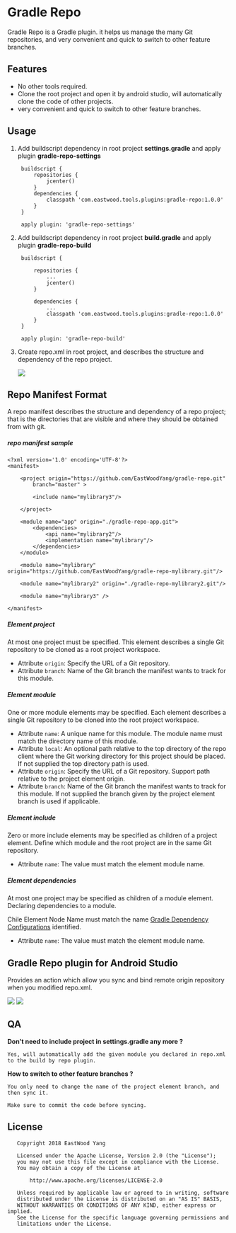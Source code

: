 # Gradle Repo
Gradle Repo is a Gradle plugin. it helps us manage the many Git repositories, and very convenient and quick to switch to other feature branches.

## Features
* No other tools required.
* Clone the root project and open it by android studio, will automatically clone the code of other projects.
* very convenient and quick to switch to other feature branches.

## Usage
1. Add buildscript dependency in root project **settings.gradle** and apply plugin **gradle-repo-settings**

        buildscript {
            repositories {
                jcenter()
            }
            dependencies {
                classpath 'com.eastwood.tools.plugins:gradle-repo:1.0.0'
            }
        }
         
        apply plugin: 'gradle-repo-settings'

2. Add buildscript dependency in root project **build.gradle** and apply plugin **gradle-repo-build**
    
        buildscript {
            
            repositories {
                ...
                jcenter()
            }
            
            dependencies {
                ...
                classpath 'com.eastwood.tools.plugins:gradle-repo:1.0.0'
            }
        }
        
        apply plugin: 'gradle-repo-build'
        
3. Create repo.xml in root project, and describes the structure and dependency of the repo project.

    <img src='https://github.com/EastWoodYang/gradle-repo/blob/master/picture/1.png'/>


## Repo Manifest Format
A repo manifest describes the structure and dependency of a repo project; that is
the directories that are visible and where they should be obtained from with git.

##### repo manifest sample

    <?xml version='1.0' encoding='UTF-8'?>
    <manifest>
     
        <project origin="https://github.com/EastWoodYang/gradle-repo.git"
            branch="master" >
     
            <include name="mylibrary3"/>
     
        </project>
     
        <module name="app" origin="./gradle-repo-app.git">
            <dependencies>
                <api name="mylibrary2"/>
                <implementation name="mylibrary"/>
            </dependencies>
        </module>
     
        <module name="mylibrary" origin="https://github.com/EastWoodYang/gradle-repo-mylibrary.git"/>
     
        <module name="mylibrary2" origin="./gradle-repo-mylibrary2.git"/>
     
        <module name="mylibrary3" />
     
    </manifest>

##### Element project
At most one project must be specified.
This element describes a single Git repository to be cloned as a root project workspace.

- Attribute `origin`: Specify the URL of a Git repository. 
- Attribute `branch`: Name of the Git branch the manifest wants to track for this module.
  
##### Element module
One or more module elements may be specified.
Each element describes a single Git repository to be cloned into the root project workspace.

- Attribute `name`: A unique name for this module. The module name must match the directory name of this module.
- Attribute `local`: An optional path relative to the top directory of the repo client where the Git working directory for this project should be placed. If not supplied the top directory path is used.
- Attribute `origin`: Specify the URL of a Git repository. Support path relative to the project element origin.
- Attribute `branch`: Name of the Git branch the manifest wants to track for this module. If not supplied the branch given by the project element branch is used if applicable.
    
##### Element include
Zero or more include elements may be specified as children of a project element.
Define which module and the root project are in the same Git repository.

- Attribute `name`: The value must match the element module name.

##### Element dependencies
At most one project may be specified as children of a module element.
Declaring dependencies to a module.

Chile Element Node Name must match the name [Gradle Dependency Configurations](https://docs.gradle.org/current/userguide/managing_dependency_configurations.html) identified.
- Attribute `name`: The value must match the element module name.

## Gradle Repo plugin for Android Studio
Provides an action which allow you sync and bind remote origin repository when you modified repo.xml.

<img src='https://github.com/EastWoodYang/gradle-repo/blob/master/picture/2.png'/>
 
<img src='https://github.com/EastWoodYang/gradle-repo/blob/master/picture/3.png'/>


## QA

**Don't need to include project in settings.gradle any more ?**

    Yes, will automatically add the given module you declared in repo.xml to the build by repo plugin.
    
**How to switch to other feature branches ?**

    You only need to change the name of the project element branch, and then sync it. 
    
    Make sure to commit the code before syncing.

## License
```
   Copyright 2018 EastWood Yang

   Licensed under the Apache License, Version 2.0 (the "License");
   you may not use this file except in compliance with the License.
   You may obtain a copy of the License at

       http://www.apache.org/licenses/LICENSE-2.0

   Unless required by applicable law or agreed to in writing, software
   distributed under the License is distributed on an "AS IS" BASIS,
   WITHOUT WARRANTIES OR CONDITIONS OF ANY KIND, either express or implied.
   See the License for the specific language governing permissions and
   limitations under the License.
```
